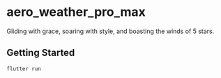 # aero_weather_pro_max

Gliding with grace, soaring with style, and boasting the winds of 5 stars.

## Getting Started

`flutter run`

